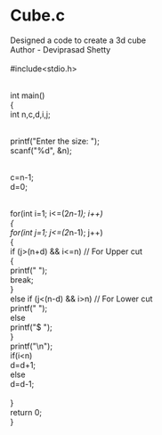 # Cube.c
Designed a code to create a 3d cube 
<br> Author - Deviprasad Shetty <br> 
<br> #include<stdio.h>

<br> int main()
<br> {
<br>   int n,c,d,i,j;

<br>   printf("Enter the size: ");
<br>   scanf("%d", &n);

<br>   c=n-1;
<br>   d=0;

<br>   for(int i=1; i<=(2*n-1); i++)
<br>     {
<br>      for(int j=1; j<=(2*n-1); j++)
<br>        {
<br>         if (j>(n+d) && i<=n) // For Upper cut
<br>           {
<br>             printf("  ");
<br>             break;
<br>           }
<br>         else if (j<(n-d) && i>n) // For Lower cut
<br>           printf("   ");
<br>         else
<br>           printf("$ ");
<br>        }
<br>           printf("\n");
<br>         if(i<n)
<br>           d=d+1;
<br>         else
<br>           d=d-1;    
<br>      }
<br>   return 0;
<br> }
